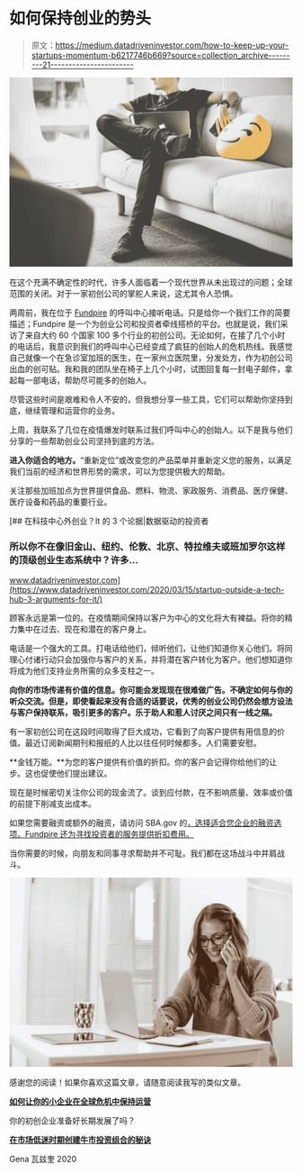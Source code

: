 # 如何保持创业的势头

> 原文：<https://medium.datadriveninvestor.com/how-to-keep-up-your-startups-momentum-b6217746b669?source=collection_archive---------21----------------------->

![](img/b9257139169eae7e81b36052cda23bfd.png)

在这个充满不确定性的时代，许多人面临着一个现代世界从未出现过的问题；全球范围的关闭。对于一家初创公司的掌舵人来说，这尤其令人恐惧。

两周前，我在位于 [Fundpire](https://www.fundpire.com/) 的呼叫中心接听电话。只是给你一个我们工作的简要描述；Fundpire 是一个为创业公司和投资者牵线搭桥的平台。也就是说，我们采访了来自大约 60 个国家 100 多个行业的初创公司。无论如何，在接了几个小时的电话后，我意识到我们的呼叫中心已经变成了疯狂的创始人的危机热线。我感觉自己就像一个在急诊室加班的医生，在一家州立医院里，分发处方，作为初创公司出血的创可贴。我和我的团队坐在椅子上几个小时，试图回复每一封电子邮件，拿起每一部电话，帮助尽可能多的创始人。

尽管这些时间是艰难和令人不安的，但我想分享一些工具，它们可以帮助你坚持到底，继续管理和运营你的业务。

上周，我联系了几位在疫情爆发时联系过我们呼叫中心的创始人。以下是我与他们分享的一些帮助创业公司坚持到底的方法。

**进入你适合的地方。**“重新定位”或改变您的产品菜单并重新定义您的服务，以满足我们当前的经济和世界形势的需求，可以为您提供极大的帮助。

关注那些加班加点为世界提供食品、燃料、物流、家政服务、消费品、医疗保健、医疗设备和药品的重要行业。

[](https://www.datadriveninvestor.com/2020/03/15/startup-outside-a-tech-hub-3-arguments-for-it/) [## 在科技中心外创业？It 的 3 个论据|数据驱动的投资者

### 所以你不在像旧金山、纽约、伦敦、北京、特拉维夫或班加罗尔这样的顶级创业生态系统中？许多…

www.datadriveninvestor.com](https://www.datadriveninvestor.com/2020/03/15/startup-outside-a-tech-hub-3-arguments-for-it/) 

顾客永远是第一位的。在疫情期间保持以客户为中心的文化将大有裨益。将你的精力集中在过去、现在和潜在的客户身上。

电话是一个强大的工具。打电话给他们，倾听他们，让他们知道你关心他们。将同理心付诸行动只会加强你与客户的关系，并将潜在客户转化为客户。他们想知道你将成为他们支持业务所需的众多支柱之一。

**向你的市场传递有价值的信息。你可能会发现现在很难做广告。不确定如何与你的听众交流。但是，即使看起来没有合适的话要说，优秀的创业公司仍然会想方设法与客户保持联系，吸引更多的客户。乐于助人和惹人讨厌之间只有一线之隔。**

有一家初创公司在这段时间取得了巨大成功，它看到了向客户提供有用信息的价值。最近订阅新闻期刊和报纸的人比以往任何时候都多。人们需要安慰。

**金钱万能。**为您的客户提供有价值的折扣。你的客户会记得你给他们的让步。这也促使他们提出建议。

现在是时候密切关注你公司的现金流了。谈到应付款，在不影响质量、效率或价值的前提下削减支出成本。

如果您需要融资或额外的融资，请访问 SBA.gov 的[，选择适合您企业的融资选项。Fundpire 还为寻找投资者的服务提供折扣费用。](https://www.sba.gov/funding-programs/investment-capital#paragraph-11)

当你需要的时候，向朋友和同事寻求帮助并不可耻。我们都在这场战斗中并肩战斗。

![](img/e66657d77ba5199c13ee4da795c50a6f.png)

感谢您的阅读！如果你喜欢这篇文章，请随意阅读我写的类似文章。

[**如何让你的小企业在全球危机中保持运营**](https://medium.com/datadriveninvestor/how-to-keep-your-small-business-operational-during-a-world-crisis-a4d1d07e62ca)

你的初创企业准备好长期发展了吗？

[**在市场低迷时期创建牛市投资组合的秘诀**](https://medium.com/datadriveninvestor/the-secret-to-creating-a-bull-portfolio-in-a-market-downturn-903dfc2c50ba)

Gena 瓦兹奎 2020